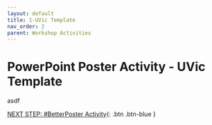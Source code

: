 ```yaml
---
layout: default
title: 1-UVic Template
nav_order: 2
parent: Workshop Activities
---
```


# PowerPoint Poster Activity - UVic Template

asdf

[NEXT STEP: #BetterPoster Activity](act-2.html){: .btn .btn-blue }
